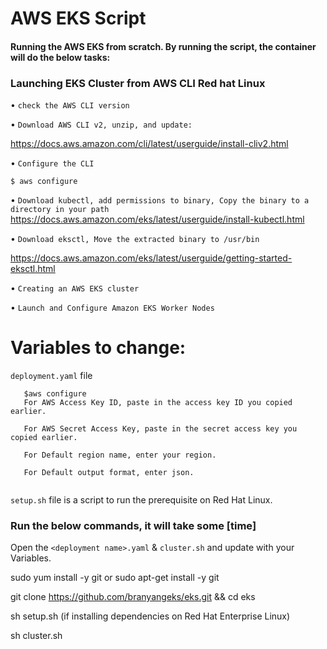 # AWS EKS Script


#### Running the AWS EKS from scratch. By running the script, the container will do the below tasks:

### Launching EKS Cluster from AWS CLI Red hat Linux

   • `check the AWS CLI version`
   
   • `Download AWS CLI v2, unzip, and update: `
   
   https://docs.aws.amazon.com/cli/latest/userguide/install-cliv2.html
   
   • `Configure the CLI`
   
   ```$ aws configure```
   
   • `Download kubectl, add permissions to binary, Copy the binary to a directory in your path`
			https://docs.aws.amazon.com/eks/latest/userguide/install-kubectl.html
   
   • `Download eksctl, Move the extracted binary to /usr/bin`
   
   https://docs.aws.amazon.com/eks/latest/userguide/getting-started-eksctl.html

   • `Creating an AWS EKS cluster`

   • `Launch and Configure Amazon EKS Worker Nodes`



# Variables to change:

`deployment.yaml` file 

```
   $aws configure
   For AWS Access Key ID, paste in the access key ID you copied earlier.
   
   For AWS Secret Access Key, paste in the secret access key you copied earlier.
   
   For Default region name, enter your region.
   
   For Default output format, enter json.


```

`setup.sh` file is a script to run the prerequisite on Red Hat Linux.



### Run the below commands, it will take some [time]

Open the `<deployment name>.yaml` & `cluster.sh` and update with your Variables.

 sudo yum install -y git or sudo apt-get install -y git

 git clone https://github.com/branyangeks/eks.git && cd eks

 sh setup.sh (if installing dependencies on Red Hat Enterprise Linux)
 
 sh cluster.sh

